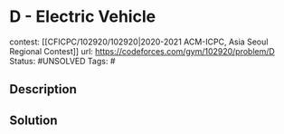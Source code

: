 # D - Electric Vehicle

contest: [[CFICPC/102920/102920|2020-2021 ACM-ICPC, Asia Seoul Regional Contest]]
url: https://codeforces.com/gym/102920/problem/D
Status: #UNSOLVED
Tags: #

## Description

## Solution

